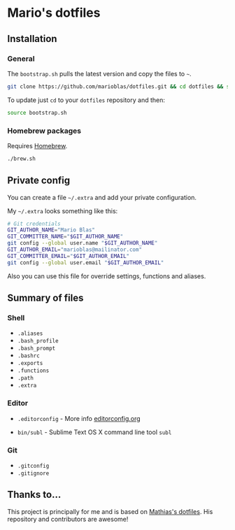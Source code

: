 # Mario's dotfiles

## Installation
### General
The `bootstrap.sh` pulls the latest version and copy the files to `~`.
```bash
git clone https://github.com/marioblas/dotfiles.git && cd dotfiles && source bootstrap.sh
```
To update just `cd` to your `dotfiles` repository and then:
```bash
source bootstrap.sh
```
### Homebrew packages
Requires [Homebrew](http://brew.sh/).
```bash
./brew.sh
```

## Private config
You can create a file `~/.extra` and add your private configuration.

My `~/.extra` looks something like this:
```bash
# Git credentials
GIT_AUTHOR_NAME="Mario Blas"
GIT_COMMITTER_NAME="$GIT_AUTHOR_NAME"
git config --global user.name "$GIT_AUTHOR_NAME"
GIT_AUTHOR_EMAIL="marioblas@mailinator.com"
GIT_COMMITTER_EMAIL="$GIT_AUTHOR_EMAIL"
git config --global user.email "$GIT_AUTHOR_EMAIL"
```
Also you can use this file for override settings, functions and aliases.

## Summary of files

### Shell
* `.aliases`
* `.bash_profile`
* `.bash_prompt`
* `.bashrc`
* `.exports`
* `.functions`
* `.path`
* `.extra`

### Editor
* `.editorconfig` - More info [editorconfig.org](http://editorconfig.org/)

* `bin/subl` - Sublime Text OS X command line tool `subl`

### Git
* `.gitconfig`
* `.gitignore`

## Thanks to...
This project is principally for me and is based on [Mathias's dotfiles](https://github.com/mathiasbynens/dotfiles). His repository and contributors are awesome!
